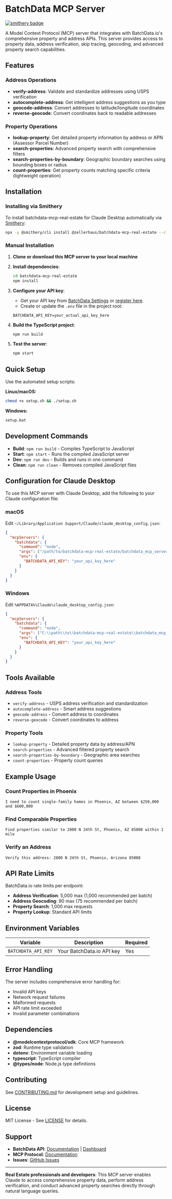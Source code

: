 # BatchData MCP Server

[![smithery badge](https://smithery.ai/badge/@zellerhaus/batchdata-mcp-real-estate)](https://smithery.ai/server/@zellerhaus/batchdata-mcp-real-estate)

A Model Context Protocol (MCP) server that integrates with BatchData.io's comprehensive property and address APIs. This server provides access to property data, address verification, skip tracing, geocoding, and advanced property search capabilities.

## Features

### Address Operations
- **verify-address**: Validate and standardize addresses using USPS verification
- **autocomplete-address**: Get intelligent address suggestions as you type
- **geocode-address**: Convert addresses to latitude/longitude coordinates
- **reverse-geocode**: Convert coordinates back to readable addresses

### Property Operations
- **lookup-property**: Get detailed property information by address or APN (Assessor Parcel Number)
- **search-properties**: Advanced property search with comprehensive filters
- **search-properties-by-boundary**: Geographic boundary searches using bounding boxes or radius
- **count-properties**: Get property counts matching specific criteria (lightweight operation)

## Installation

### Installing via Smithery

To install batchdata-mcp-real-estate for Claude Desktop automatically via [Smithery](https://smithery.ai/server/@zellerhaus/batchdata-mcp-real-estate):

```bash
npx -y @smithery/cli install @zellerhaus/batchdata-mcp-real-estate --client claude
```

### Manual Installation
1. **Clone or download this MCP server to your local machine**

2. **Install dependencies**:
   ```bash
   cd batchdata-mcp-real-estate
   npm install
   ```

3. **Configure your API key**:
   - Get your API key from [BatchData Settings](https://app.batchdata.com/settings/api) or [register here](https://app.batchdata.com/register).
   - Create or update the `.env` file in the project root:
   ```env
   BATCHDATA_API_KEY=your_actual_api_key_here
   ```

4. **Build the TypeScript project**:
   ```bash
   npm run build
   ```

5. **Test the server**:
   ```bash
   npm start
   ```

## Quick Setup

Use the automated setup scripts:

**Linux/macOS:**
```bash
chmod +x setup.sh && ./setup.sh
```

**Windows:**
```cmd
setup.bat
```

## Development Commands

- **Build**: `npm run build` - Compiles TypeScript to JavaScript
- **Start**: `npm start` - Runs the compiled JavaScript server
- **Dev**: `npm run dev` - Builds and runs in one command
- **Clean**: `npm run clean` - Removes compiled JavaScript files

## Configuration for Claude Desktop

To use this MCP server with Claude Desktop, add the following to your Claude configuration file:

### macOS
Edit `~/Library/Application Support/Claude/claude_desktop_config.json`:

```json
{
  "mcpServers": {
    "batchdata": {
      "command": "node",
      "args": ["/path/to/batchdata-mcp-real-estate/batchdata_mcp_server.js"],
      "env": {
        "BATCHDATA_API_KEY": "your_api_key_here"
      }
    }
  }
}
```

### Windows
Edit `%APPDATA%\Claude\claude_desktop_config.json`:

```json
{
  "mcpServers": {
    "batchdata": {
      "command": "node",
      "args": ["C:\\path\\to\\batchdata-mcp-real-estate\\batchdata_mcp_server.js"],
      "env": {
        "BATCHDATA_API_KEY": "your_api_key_here"
      }
    }
  }
}
```

## Tools Available

### Address Tools
- `verify-address` - USPS address verification and standardization
- `autocomplete-address` - Smart address suggestions
- `geocode-address` - Convert address to coordinates
- `reverse-geocode` - Convert coordinates to address

### Property Tools
- `lookup-property` - Detailed property data by address/APN
- `search-properties` - Advanced filtered property search
- `search-properties-by-boundary` - Geographic area searches
- `count-properties` - Property count queries

## Example Usage

### Count Properties in Phoenix
```
I need to count single-family homes in Phoenix, AZ between $250,000 and $600,000
```

### Find Comparable Properties
```
Find properties similar to 2800 N 24th St, Phoenix, AZ 85008 within 1 mile
```

### Verify an Address
```
Verify this address: 2800 N 24th St, Phoenix, Arizona 85008
```

## API Rate Limits

BatchData.io rate limits per endpoint:
- **Address Verification**: 5,000 max (1,000 recommended per batch)
- **Address Geocoding**: 90 max (75 recommended per batch)
- **Property Search**: 1,000 max requests
- **Property Lookup**: Standard API limits

## Environment Variables

| Variable | Description | Required |
|----------|-------------|----------|
| `BATCHDATA_API_KEY` | Your BatchData.io API key | Yes |

## Error Handling

The server includes comprehensive error handling for:
- Invalid API keys
- Network request failures
- Malformed requests
- API rate limit exceeded
- Invalid parameter combinations

## Dependencies

- **@modelcontextprotocol/sdk**: Core MCP framework
- **zod**: Runtime type validation
- **dotenv**: Environment variable loading
- **typescript**: TypeScript compiler
- **@types/node**: Node.js type definitions

## Contributing

See [CONTRIBUTING.md](CONTRIBUTING.md) for development setup and guidelines.

## License

MIT License - See [LICENSE](LICENSE) for details.

## Support

- **BatchData API**: [Documentation](https://developer.batchdata.com/) | [Dashboard](https://app.batchdata.com)
- **MCP Protocol**: [Documentation](https://modelcontextprotocol.io)
- **Issues**: [GitHub Issues](https://github.com/zellerhaus/batchdata-mcp-real-estate/issues)

---

**Real Estate professionals and developers**: This MCP server enables Claude to access comprehensive property data, perform address verification, and conduct advanced property searches directly through natural language queries.
